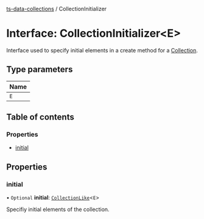 [ts-data-collections](../README.md) / CollectionInitializer

# Interface: CollectionInitializer\<E\>

Interface used to specify initial elements in a create method for a [Collection](../classes/Collection.md).

## Type parameters

| Name |
| :------ |
| `E` |

## Table of contents

### Properties

- [initial](CollectionInitializer.md#initial)

## Properties

### initial

• `Optional` **initial**: [`CollectionLike`](../README.md#collectionlike)\<`E`\>

Specifiy initial elements of the collection.
